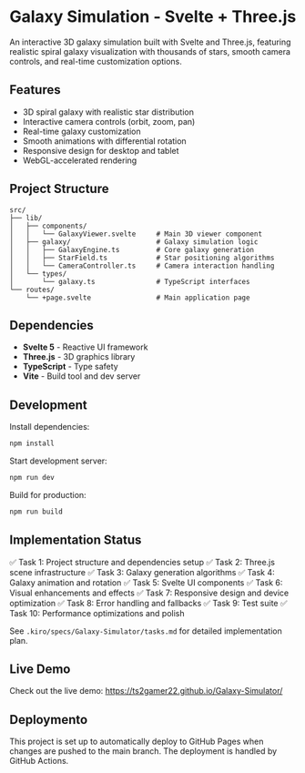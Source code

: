 # Galaxy Simulation - Svelte + Three.js

An interactive 3D galaxy simulation built with Svelte and Three.js, featuring realistic spiral galaxy visualization with thousands of stars, smooth camera controls, and real-time customization options.

## Features

- 3D spiral galaxy with realistic star distribution
- Interactive camera controls (orbit, zoom, pan)
- Real-time galaxy customization
- Smooth animations with differential rotation
- Responsive design for desktop and tablet
- WebGL-accelerated rendering

## Project Structure

```
src/
├── lib/
│   ├── components/
│   │   └── GalaxyViewer.svelte     # Main 3D viewer component
│   ├── galaxy/                     # Galaxy simulation logic
│   │   ├── GalaxyEngine.ts         # Core galaxy generation
│   │   ├── StarField.ts            # Star positioning algorithms
│   │   └── CameraController.ts     # Camera interaction handling
│   └── types/
│       └── galaxy.ts               # TypeScript interfaces
└── routes/
    └── +page.svelte                # Main application page
```

## Dependencies

- **Svelte 5** - Reactive UI framework
- **Three.js** - 3D graphics library
- **TypeScript** - Type safety
- **Vite** - Build tool and dev server

## Development

Install dependencies:
```bash
npm install
```

Start development server:
```bash
npm run dev
```

Build for production:
```bash
npm run build
```

## Implementation Status

✅ Task 1: Project structure and dependencies setup
✅ Task 2: Three.js scene infrastructure
✅ Task 3: Galaxy generation algorithms
✅ Task 4: Galaxy animation and rotation
✅ Task 5: Svelte UI components
✅ Task 6: Visual enhancements and effects
✅ Task 7: Responsive design and device optimization
✅ Task 8: Error handling and fallbacks
✅ Task 9: Test suite
✅ Task 10: Performance optimizations and polish

See `.kiro/specs/Galaxy-Simulator/tasks.md` for detailed implementation plan.

## Live Demo

Check out the live demo: 
https://ts2gamer22.github.io/Galaxy-Simulator/

## Deploymento

This project is set up to automatically deploy to GitHub Pages when changes are pushed to the main branch. The deployment is handled by GitHub Actions.
